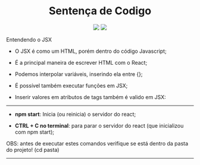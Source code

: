 <h1 align="center"> Sentença de Codigo </h1>

<p align="center">
<img src="http://img.shields.io/static/v1?label=STATUS&message=EM%20DESENVOLVIMENTO&color=GREEN&style=for-the-badge"/>
<img src="https://img.shields.io/static/v1?label=Linguagem de programação&message=React&color=d3d523&style=for-the-badge&logo=React"/>
</p>

<p>Entendendo o JSX

* O JSX é como um HTML, porém dentro do código Javascript;

* É a principal maneira de escrever HTML com o React;

* Podemos interpolar variáveis, inserindo ela entre {};

* É possível também executar funções em JSX;

* Inserir valores em atributos de tags também é valido em JSX:</p>

<hr/>

<p>

* <b>npm start</b>: Inicia (ou reinicia) o servidor do react;

* <b>CTRL + C no terminal</b>: para parar o servidor do react (que inicializou com npm start);

OBS: antes de executar estes comandos verifique se está dentro da pasta do projeto! (cd pasta)
</p>
<hr/>